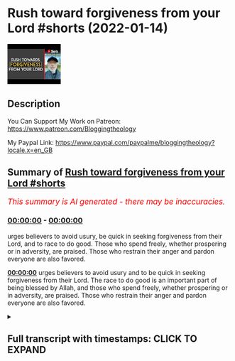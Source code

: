 # Rush toward forgiveness from your Lord #shorts (2022-01-14)

![alt Rush toward forgiveness from your Lord #shorts](BKokpNwdZXI.jpg "Rush toward forgiveness from your Lord #shorts")

## Description

You Can Support My Work on Patreon:
https://www.patreon.com/Bloggingtheology

My Paypal Link: 
https://www.paypal.com/paypalme/bloggingtheology?locale.x=en_GB

## Summary of [Rush toward forgiveness from your Lord #shorts](https://www.youtube.com/watch?v=BKokpNwdZXI)


*<span style="color:red; font-size:125%">This summary is AI generated - there may be inaccuracies</span>. [](/)*

### [00:00:00](https://www.youtube.com/watch?v=BKokpNwdZXI&t=0) - [00:00:00](https://www.youtube.com/watch?v=BKokpNwdZXI&t=0)

urges believers to avoid usury, be quick in seeking forgiveness from their Lord, and to race to do good. Those who spend freely, whether prospering or in adversity, are praised. Those who restrain their anger and pardon everyone are also favored.

**[00:00:00](https://www.youtube.com/watch?v=BKokpNwdZXI&t=0)** urges believers to avoid usury and to be quick in seeking forgiveness from their Lord. The race to do good is an important part of being blessed by Allah, and those who spend freely, whether prospering or in adversity, are praised. Those who restrain their anger and pardon everyone are also favored.

<details><summary><h2>Full transcript with timestamps: CLICK TO EXPAND</h2></summary>

[0:00:00](https://youtu.be/BKokpNwdZXI?t=0) oh you who believe devour not usury  
[0:00:03](https://youtu.be/BKokpNwdZXI?t=3) doubled and multiplied but fear allah  
[0:00:07](https://youtu.be/BKokpNwdZXI?t=7) that you may really prosper fear the  
[0:00:10](https://youtu.be/BKokpNwdZXI?t=10) fire which is prepared for those who  
[0:00:12](https://youtu.be/BKokpNwdZXI?t=12) reject faith and obey allah and the  
[0:00:16](https://youtu.be/BKokpNwdZXI?t=16) messenger that you may obtain mercy  
[0:00:19](https://youtu.be/BKokpNwdZXI?t=19) be quick in the race for forgiveness  
[0:00:22](https://youtu.be/BKokpNwdZXI?t=22) from your lord and for a garden whose  
[0:00:25](https://youtu.be/BKokpNwdZXI?t=25) with is that of the whole of the heavens  
[0:00:27](https://youtu.be/BKokpNwdZXI?t=27) and of the earth prepared for the  
[0:00:30](https://youtu.be/BKokpNwdZXI?t=30) righteous those who spend freely whether  
[0:00:34](https://youtu.be/BKokpNwdZXI?t=34) in prosperity or in adversity who  
[0:00:37](https://youtu.be/BKokpNwdZXI?t=37) restrain anger and pardon all men  
[0:00:41](https://youtu.be/BKokpNwdZXI?t=41) for allah loves those who do good  

</details>
